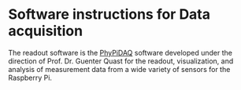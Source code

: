 # Software instructions for Data acquisition

The readout software is the [PhyPiDAQ](https://github.com/PhyPiDAQ) software developed under the direction of Prof. Dr. Guenter Quast for the readout, visualization, and analysis of measurement data from a wide variety of sensors for the Raspberry Pi.